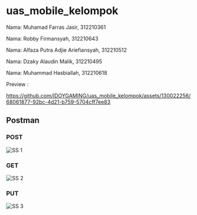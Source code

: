 # uas_mobile_kelompok

Nama:  Muhamad Farras Jasir, 312210361

Nama: Robby Firmansyah, 312210643

Nama: Alfaza Putra Adjie Ariefiansyah, 312210512

Nama: Dzaky Alaudin Malik, 312210495 

Nama: Muhammad Hasbiallah, 312210618


Preview :




https://github.com/IDOYGAMING/uas_mobile_kelompok/assets/130022256/68061877-92bc-4d21-b759-5704cff7ee83






## Postman
### POST
![SS 1](https://github.com/IDOYGAMING/uas_mobile_kelompok/assets/130022256/78d772fc-1688-445f-b609-7a85bb56d8c9)

### GET
![SS 2](https://github.com/IDOYGAMING/uas_mobile_kelompok/assets/130022256/6f21f621-bec3-4b0d-ac75-fe5f2588cc24)

### PUT
![SS 3](https://github.com/IDOYGAMING/uas_mobile_kelompok/assets/130022256/1035d065-3a10-49c7-a58e-55d9f0173d9b)


